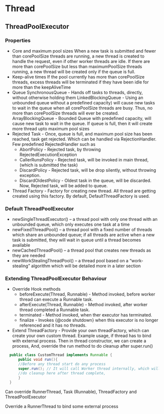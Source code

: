 # Thread

## ThreadPoolExecutor
### Properties
- Core and maximum pool sizes
  When a new task is submitted and fewer than corePoolSize threads are running, a new thread is created to handle the request, even if other worker threads are idle.  If there are more than corePoolSize but less than maximumPoolSize threads running, a new thread will be created only if the queue is full.
- Keep-alive times
  If the pool currently has more than corePoolSize threads, excess threads will be terminated if they have been idle for more than the keepAliveTime
- Queue
  SynchronousQueue - Hands off tasks to threads, directly, without otherwise holding them
  LinkedBlockingQueue - Using an unbounded queue without a predefined capacity) will cause new tasks to wait in the queue when all corePoolSize threads are busy. Thus, no more than corePoolSize threads will ever be created.
  ArrayBlockingQueue - Bounded Queue with predefined capacity, will cause new task to wait in the queue. If queue is full, then it will create more thread upto maximum pool sizes
- Rejected Task - Once, queue is full, and maximum pool size has been reached, task get rejected. Which can be handled via RejectionHandler. Few predefined RejectedHandler such as 
  - AbortPolicy - Rejected task, by throwing RejectedExecutionException
  - CallerRunsPolicy - Rejected task, will be invoked in main thread, (which is submitted the task)
  - DiscardPolicy - Rejected task, will be drop silently, without throwing exception.
  - DiscardOldestPolicy - Oldest task in the queue, will be discarded. Now, Rejected task, will be added to queue.
- Thread Factory - Factory for creating new thread. All thread are getting created using this factory. By default, DefaultThreadFactory is used.

### Default ThreadPoolExecutor
- newSingleThreadExecutor() – a thread pool with only one thread with an unbounded queue, which only executes one task at a time
- newFixedThreadPool() – a thread pool with a fixed number of threads which share an unbounded queue; if all threads are active when a new task is submitted, they will wait in queue until a thread becomes available
- newCachedThreadPool() – a thread pool that creates new threads as they are needed
- newWorkStealingThreadPool() – a thread pool based on a “work-stealing” algorithm which will be detailed more in a later section

### Extending ThreadPoolExecutor Behaviour
- Override Hook methods
  - beforeExecute(Thread, Runnable) - Method invoked, before worker thread can execute a Runnable task.
  - afterExecute(Thread, Runnable) - Method invoked, after worker thread completed a Runnable task.
  - terminated - Method invoked, when ther executor has terminated. 
  - finalize - Invokes {@code shutdown} when this executor is no longer referenced and it has no threads.
- Extend ThreadFactory - Provide your own threadFactory, which can create your own custom thread. Example usage, if thread has to bind with external process. Then in thread constructor, we can create a process, And, override the run method to do cleanup after super.run()
```java
  public class CustomThread implements Runnable {
      public void run(){
      //Before any thread start do any process
      super.run(); // It will call Worker thread internally, which will loop infinitely for task from queue.
      //do cleanup here after thread complete, 
      }
  }
```
  
Can override RunnerThread, Task (Runnable), ThreadFactory and ThreadPoolExecutor

Override a RunnerThread to bind some external process